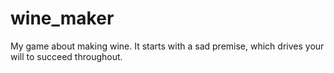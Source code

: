 # wine_maker
My game about making wine. It starts with a sad premise, which drives your will to succeed throughout.
